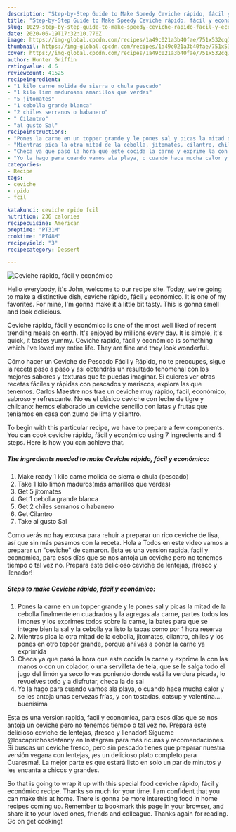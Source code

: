 ```yaml
---
description: "Step-by-Step Guide to Make Speedy Ceviche rápido, fácil y económico"
title: "Step-by-Step Guide to Make Speedy Ceviche rápido, fácil y económico"
slug: 1029-step-by-step-guide-to-make-speedy-ceviche-rapido-facil-y-economico
date: 2020-06-19T17:32:10.770Z
image: https://img-global.cpcdn.com/recipes/1a49c021a3b40fae/751x532cq70/ceviche-rapido-facil-y-economico-foto-principal.jpg
thumbnail: https://img-global.cpcdn.com/recipes/1a49c021a3b40fae/751x532cq70/ceviche-rapido-facil-y-economico-foto-principal.jpg
cover: https://img-global.cpcdn.com/recipes/1a49c021a3b40fae/751x532cq70/ceviche-rapido-facil-y-economico-foto-principal.jpg
author: Hunter Griffin
ratingvalue: 4.6
reviewcount: 41525
recipeingredient:
- "1 kilo carne molida de sierra o chula pescado"
- "1 kilo limn madurosms amarillos que verdes"
- "5 jitomates"
- "1 cebolla grande blanca"
- "2 chiles serranos o habanero"
- " Cilantro"
- "al gusto Sal"
recipeinstructions:
- "Pones la carne en un topper grande y le pones sal y picas la mitad de la cebolla finalmente en cuadrados y la agregas ala carne, partes todos los limones y los exprimes todos sobre la carne, la bates para que se integre bien la sal y la cebolla ya listo la tapas como por 1 hora reserva"
- "Mientras pica la otra mitad de la cebolla, jitomates, cilantro, chiles y los pones en otro topper grande, porque ahí vas a poner la carne ya exprimida"
- "Checa ya que pasó la hora que este cocida la carne y exprime la con las manos o con un colador, o una servilleta de tela, que se le salga todo el jugo del limón ya seco lo vas poniendo donde está la verdura picada, lo revuelves todo y a disfrutar, checa la de sal"
- "Yo la hago para cuando vamos ala playa, o cuando hace mucha calor y se les antoja unas cervezas frías, y con tostadas, catsup y valentina.... buenísima"
categories:
- Recipe
tags:
- ceviche
- rpido
- fcil

katakunci: ceviche rpido fcil 
nutrition: 236 calories
recipecuisine: American
preptime: "PT31M"
cooktime: "PT48M"
recipeyield: "3"
recipecategory: Dessert

---
```



![Ceviche rápido, fácil y económico](https://img-global.cpcdn.com/recipes/1a49c021a3b40fae/751x532cq70/ceviche-rapido-facil-y-economico-foto-principal.jpg)

Hello everybody, it's John, welcome to our recipe site. Today, we're going to make a distinctive dish, ceviche rápido, fácil y económico. It is one of my favorites. For mine, I'm gonna make it a little bit tasty. This is gonna smell and look delicious.

Ceviche rápido, fácil y económico is one of the most well liked of recent trending meals on earth. It's enjoyed by millions every day. It is simple, it's quick, it tastes yummy. Ceviche rápido, fácil y económico is something which I've loved my entire life. They are fine and they look wonderful.

Cómo hacer un Ceviche de Pescado Fácil y Rápido, no te preocupes, sigue la receta paso a paso y así obtendrás un resultado fenomenal con los mejores sabores y texturas que te puedas imaginar. Si quieres ver otras recetas fáciles y rápidas con pescados y mariscos; explora las que tenemos. Carlos Maestre nos trae un ceviche muy rápido, fácil, económico, sabroso y refrescante. No es el clásico ceviche con leche de tigre y chilcano: hemos elaborado un ceviche sencillo con latas y frutas que teníamos en casa con zumo de lima y cilantro.


To begin with this particular recipe, we have to prepare a few components. You can cook ceviche rápido, fácil y económico using 7 ingredients and 4 steps. Here is how you can achieve that.

<!--inarticleads1-->

##### The ingredients needed to make Ceviche rápido, fácil y económico:

1. Make ready 1 kilo carne molida de sierra o chula (pescado)
1. Take 1 kilo limón maduros(más amarillos que verdes)
1. Get 5 jitomates
1. Get 1 cebolla grande blanca
1. Get 2 chiles serranos o habanero
1. Get  Cilantro
1. Take al gusto Sal


Como verás no hay excusa para rehuir a preparar un rico ceviche de lisa, así que sin más pasamos con la receta. Hola a Todos en este video vamos a preparar un &#34;ceviche&#34; de camaron. Esta es una version rapida, facil y economica, para esos días que se nos antoja un ceviche pero no tenemos tiempo o tal vez no. Prepara este delicioso ceviche de lentejas, ¡fresco y llenador! 

<!--inarticleads2-->

##### Steps to make Ceviche rápido, fácil y económico:

1. Pones la carne en un topper grande y le pones sal y picas la mitad de la cebolla finalmente en cuadrados y la agregas ala carne, partes todos los limones y los exprimes todos sobre la carne, la bates para que se integre bien la sal y la cebolla ya listo la tapas como por 1 hora reserva
1. Mientras pica la otra mitad de la cebolla, jitomates, cilantro, chiles y los pones en otro topper grande, porque ahí vas a poner la carne ya exprimida
1. Checa ya que pasó la hora que este cocida la carne y exprime la con las manos o con un colador, o una servilleta de tela, que se le salga todo el jugo del limón ya seco lo vas poniendo donde está la verdura picada, lo revuelves todo y a disfrutar, checa la de sal
1. Yo la hago para cuando vamos ala playa, o cuando hace mucha calor y se les antoja unas cervezas frías, y con tostadas, catsup y valentina.... buenísima


Esta es una version rapida, facil y economica, para esos días que se nos antoja un ceviche pero no tenemos tiempo o tal vez no. Prepara este delicioso ceviche de lentejas, ¡fresco y llenador! Sígueme @loscaprichosdefanny en Instagram para más ricuras y recomendaciones. Si buscas un ceviche fresco, pero sin pescado tienes que preparar nuestra versión vegana con lentejas, ¡es un delicioso plato completo para Cuaresma!. La mejor parte es que estará listo en solo un par de minutos y les encanta a chicos y grandes. 

So that is going to wrap it up with this special food ceviche rápido, fácil y económico recipe. Thanks so much for your time. I am confident that you can make this at home. There is gonna be more interesting food in home recipes coming up. Remember to bookmark this page in your browser, and share it to your loved ones, friends and colleague. Thanks again for reading. Go on get cooking!
